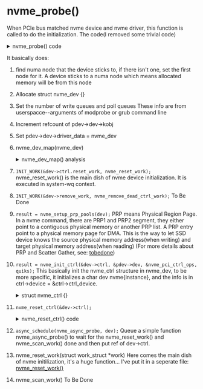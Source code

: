 # nvme_probe()

When PCIe bus matched nvme device and nvme driver, this function is called to do the initialization.
The code(I removed some trivial code)
<details>
<summary>nvme_probe() code</summary>

```c
static int nvme_probe(struct pci_dev *pdev, const struct pci_device_id *id)
{
	int node, result = -ENOMEM;
	struct nvme_dev *dev;
	unsigned long quirks = id->driver_data;
	size_t alloc_size;

	node = dev_to_node(&pdev->dev);
	if (node == NUMA_NO_NODE)
		set_dev_node(&pdev->dev, first_memory_node);

	dev = kzalloc_node(sizeof(*dev), GFP_KERNEL, node);

	dev->nr_write_queues = write_queues;
	dev->nr_poll_queues = poll_queues;
	dev->nr_allocated_queues = nvme_max_io_queues(dev) + 1;
	dev->queues = kcalloc_node(dev->nr_allocated_queues,
			sizeof(struct nvme_queue), GFP_KERNEL, node);

	dev->dev = get_device(&pdev->dev);
	pci_set_drvdata(pdev, dev);

	result = nvme_dev_map(dev);

	INIT_WORK(&dev->ctrl.reset_work, nvme_reset_work);
	INIT_WORK(&dev->remove_work, nvme_remove_dead_ctrl_work);
	mutex_init(&dev->shutdown_lock);

	result = nvme_setup_prp_pools(dev);

	/*
	 * Double check that our mempool alloc size will cover the biggest
	 * command we support.
	 */
	alloc_size = nvme_pci_iod_alloc_size();
	WARN_ON_ONCE(alloc_size > PAGE_SIZE);

	dev->iod_mempool = mempool_create_node(1, mempool_kmalloc,
						mempool_kfree,
						(void *) alloc_size,
						GFP_KERNEL, node);

	result = nvme_init_ctrl(&dev->ctrl, &pdev->dev, &nvme_pci_ctrl_ops,
			quirks);

	nvme_reset_ctrl(&dev->ctrl);
	async_schedule(nvme_async_probe, dev);

	return 0;
}
```

</details>

It basically does:

1. find numa node that the device sticks to, if there isn't one, set the first node for it. A device sticks to a numa node which means allocated memory will be from this node
2. Allocate struct nvme_dev {}
3. Set the number of write queues and poll queues
	These info are from userspacce--arguments of modprobe or grub command line
4. Increment refcount of pdev->dev->kobj
5. Set pdev->dev->driver_data = nvme_dev
6. nvme_dev_map(nvme_dev)
    <details>
    <summary>nvme_dev_map() analysis</summary>

    <details>
    <summary>nvme_dev_map() code</summary>

    ```c
    static int nvme_dev_map(struct nvme_dev *dev)
    {
        struct pci_dev *pdev = to_pci_dev(dev->dev);

        if (pci_request_mem_regions(pdev, "nvme"))
            return -ENODEV;

        if (nvme_remap_bar(dev, NVME_REG_DBS + 4096))
            goto release;

        return 0;
    }
    ```

    </details>

    * pci_request_mem_regions()
        Linux kernel maintains resource trees for PCI space, for example, PCI mem space(already mapped to PA). In this function, we will
        search in this tree and find the entry, mark it as busy, this way the kernel knows somebody is using this resource(the PA resource)
        (resource tree is another big topic, I'll make a new article to discuss it)

    * nvme_remap_bar(dev, NVME_REG_DBS + 4096)
        This one is super important, it maps the BAR space to memory space. There are core stuff like the doorbell registers.

        <details>
        <summary>nvme_remap_bar() code</summary>

        ```c
        static int nvme_remap_bar(struct nvme_dev *dev, unsigned long size)
        {
            struct pci_dev *pdev = to_pci_dev(dev->dev);

            if (size <= dev->bar_mapped_size) // no need to remap
                return 0;
            // nvme only use bar0, dont exceed [bar0.start, bar0.end)
            if (size > pci_resource_len(pdev, 0))
                return -ENOMEM;
            if (dev->bar)
                iounmap(dev->bar); // unmap it before remap
            // map bus memory address into CPU space(virtual memory address space)
            // to be specific, here we map pci bus space area [bar0.start, bar0.end)
            dev->bar = ioremap(pci_resource_start(pdev, 0), size);
            if (!dev->bar) {
                dev->bar_mapped_size = 0;
                return -ENOMEM;
            }
            // update bar_mapped_size
            dev->bar_mapped_size = size;
            dev->dbs = dev->bar + NVME_REG_DBS;

            return 0;
        }
        ```

        </details>

        - ioremap(physical_address, size) is to map bus memory to virtual memory sapce.
            Here you have to be clear about something:
            a. physical_address should be physical memory address.
            b. The PCI configuration space and BAR space are both PCI bus address space
            c. Since b, the value in BAR is PCI bus address
            d. There is mapping from VA(virtual memory address)-->PA(physical memory address)-->BA(bus address).
            e. It's not certain that PA == BA(in x86, seems they equal, but there are other architectures like PowerPC, Arm...)
            f. Based on c, d and e, you cannot directly read BAR value from PCI config space
            and map it to VA since it is BA.
            g. The correct method is to use pci_resource_start(pdev, bar) {pdev->resource[bar].start}.
            The value of it is already a PA(mapped from BA)

            After mapping the BAR space, we can now set the start address of doorbell registers: `dev->dbs = dev->bar + NVME_REG_DBS;`

    </details>

7. `INIT_WORK(&dev->ctrl.reset_work, nvme_reset_work);`
    nvme_reset_work() is the main dish of nvme device initialization. It is executed in system-wq context.
8. `INIT_WORK(&dev->remove_work, nvme_remove_dead_ctrl_work);`
    To Be Done
9. `result = nvme_setup_prp_pools(dev);`
    PRP means Physical Region Page. In a nvme command, there are PRP1 and PRP2 segment, they either point to a contiguous physical
    memory or another PRP list. A PRP entry point to a physical memory page for DMA. This is the way to let SSD device knows the source
    physical memory address(when writing) and target physical memory address(when reading)
    (For more details about PRP and Scatter Gather, see: [tobedone]())

10. `result = nvme_init_ctrl(&dev->ctrl, &pdev->dev, &nvme_pci_ctrl_ops, quiks);`
    This basically init the nvme_ctrl structure in nvme_dev, to be more specific, it initializes a char dev nvme{instance}, and the info
    is in ctrl->device = &ctrl->ctrl_device.
    
    <details>
    <summary>struct nvme_ctrl {}</summary>

    ```c
    struct nvme_ctrl {
        bool comp_seen;
        enum nvme_ctrl_state state; // = NVME_CTRL_NEW
        bool identified;
        spinlock_t lock;
        struct mutex scan_lock;
        const struct nvme_ctrl_ops *ops; // = nvme_pci_ctrl_ops
        struct request_queue *admin_q;
        struct request_queue *connect_q;
        struct request_queue *fabrics_q;
        struct device *dev; // = pdev->dev
        int instance; // the instance id, for instance, instance = 1, then we get /dev/nvme1
        int numa_node; // = NUMA_NO_NODE
        struct blk_mq_tag_set *tagset;
        struct blk_mq_tag_set *admin_tagset;
        struct list_head namespaces;
        struct rw_semaphore namespaces_rwsem;
        struct device ctrl_device;
        struct device *device;	/* char device */ // point to ctrl->ctrl_device
    #ifdef CONFIG_NVME_HWMON
        struct device *hwmon_device;
    #endif
        struct cdev cdev; // cdev->ops = nvme_dev_fops
        struct work_struct reset_work;
        struct work_struct delete_work;
        wait_queue_head_t state_wq;

        struct nvme_subsystem *subsys;
        struct list_head subsys_entry;

        struct opal_dev *opal_dev;

        char name[12];
        u16 cntlid;

        u32 ctrl_config;
        u16 mtfa;
        u32 queue_count;

        u64 cap;
        u32 max_hw_sectors;
        u32 max_segments;
        u32 max_integrity_segments;
        u32 max_discard_sectors;
        u32 max_discard_segments;
        u32 max_zeroes_sectors;
    #ifdef CONFIG_BLK_DEV_ZONED
        u32 max_zone_append;
    #endif
        u16 crdt[3];
        u16 oncs;
        u16 oacs;
        u16 sqsize;
        u32 max_namespaces;
        atomic_t abort_limit;
        u8 vwc;
        u32 vs;
        u32 sgls;
        u16 kas;
        u8 npss;
        u8 apsta;
        u16 wctemp;
        u16 cctemp;
        u32 oaes;
        u32 aen_result;
        u32 ctratt;
        unsigned int shutdown_timeout;
        unsigned int kato;
        bool subsystem;
        unsigned long quirks;
        struct nvme_id_power_state psd[32];
        struct nvme_effects_log *effects;
        struct xarray cels;
        struct work_struct scan_work;
        struct work_struct async_event_work;
        struct delayed_work ka_work;
        struct delayed_work failfast_work;
        struct nvme_command ka_cmd;
        struct work_struct fw_act_work;
        unsigned long events;

    #ifdef CONFIG_NVME_MULTIPATH
        /* asymmetric namespace access: */
        u8 anacap;
        u8 anatt;
        u32 anagrpmax;
        u32 nanagrpid;
        struct mutex ana_lock;
        struct nvme_ana_rsp_hdr *ana_log_buf;
        size_t ana_log_size;
        struct timer_list anatt_timer;
        struct work_struct ana_work;
    #endif

        /* Power saving configuration */
        u64 ps_max_latency_us;
        bool apst_enabled;

        /* PCIe only: */
        u32 hmpre;
        u32 hmmin;
        u32 hmminds;
        u16 hmmaxd;

        /* Fabrics only */
        u32 ioccsz;
        u32 iorcsz;
        u16 icdoff;
        u16 maxcmd;
        int nr_reconnects;
        unsigned long flags;
    #define NVME_CTRL_FAILFAST_EXPIRED	0
    #define NVME_CTRL_ADMIN_Q_STOPPED	1
        struct nvmf_ctrl_options *opts;

        struct page *discard_page;
        unsigned long discard_page_busy;

        struct nvme_fault_inject fault_inject;

        enum nvme_ctrl_type cntrltype;
        enum nvme_dctype dctype;
    };
    
    ```

    </details>

11. `nvme_reset_ctrl(&dev->ctrl);`
    <details>
    <summary>nvme_reset_ctrl() code</summary>

    ```c
	int nvme_reset_ctrl(struct nvme_ctrl *ctrl)
	{
		if (!nvme_change_ctrl_state(ctrl, NVME_CTRL_RESETTING)) // set the ctrl state to avoid re-enter
			return -EBUSY;
		if (!queue_work(nvme_reset_wq, &ctrl->reset_work)) // queue the nvme_reset_work()
			return -EBUSY;
		return 0;
	}
    ```

    </details>

12. `async_schedule(nvme_async_probe, dev);`
    Queue a simple function nvme_async_probe() to wait for the nvme_reset_work() and nvme_scan_work() done and
    then put ref of dev->ctrl.

13. nvme_reset_work(struct work_struct *work)
    Here comes the main dish of nvme initilization, it's a huge function...
    I've put it in a seperate file: [nvme_reset_work()](./nvme_reset_work.md)


14. nvme_scan_work()
To Be Done